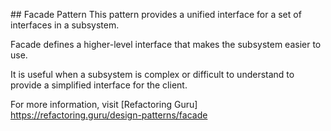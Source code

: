 ## Facade Pattern
This pattern provides a unified interface for a set of interfaces in a subsystem.

Facade defines a higher-level interface that makes the subsystem easier to use.

It is useful when a subsystem is complex or difficult to understand to provide a simplified interface for the client.

For more information, visit [Refactoring Guru] https://refactoring.guru/design-patterns/facade
